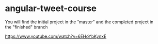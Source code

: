# angular-tweet-course

You will find the initial project in the "master" and the completed project in the "finished" branch

https://www.youtube.com/watch?v=6EHoYbKynxE
